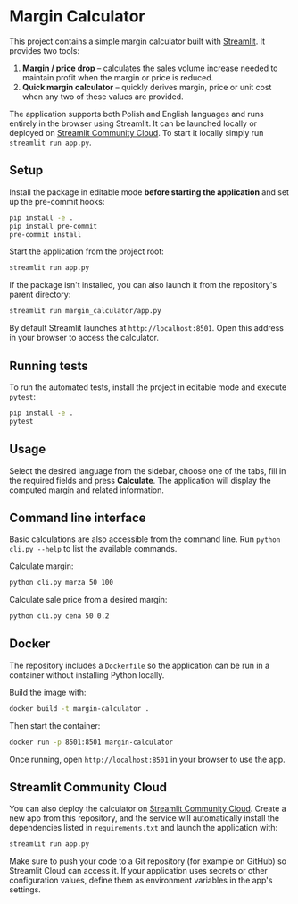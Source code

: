 # Margin Calculator

This project contains a simple margin calculator built with [Streamlit](https://streamlit.io/). It provides two tools:

1. **Margin / price drop** – calculates the sales volume increase needed to maintain profit when the margin or price is reduced.
2. **Quick margin calculator** – quickly derives margin, price or unit cost when any two of these values are provided.

The application supports both Polish and English languages and runs entirely in the browser using Streamlit. It can be launched locally or deployed on [Streamlit Community Cloud](https://streamlit.io/cloud). To start it locally simply run `streamlit run app.py`.

## Setup

Install the package in editable mode **before starting the application** and set up the pre-commit hooks:

```bash
pip install -e .
pip install pre-commit
pre-commit install
```

Start the application from the project root:

```bash
streamlit run app.py
```

If the package isn't installed, you can also launch it from the repository's parent directory:

```bash
streamlit run margin_calculator/app.py
```

By default Streamlit launches at `http://localhost:8501`. Open this address in your browser to access the calculator.

## Running tests

To run the automated tests, install the project in editable mode and execute `pytest`:

```bash
pip install -e .
pytest
```

## Usage

Select the desired language from the sidebar, choose one of the tabs, fill in the required fields and press **Calculate**. The application will display the computed margin and related information.


## Command line interface

Basic calculations are also accessible from the command line. Run `python cli.py --help` to list the available commands.

Calculate margin:

```bash
python cli.py marza 50 100
```

Calculate sale price from a desired margin:

```bash
python cli.py cena 50 0.2
```

## Docker

The repository includes a `Dockerfile` so the application can be run in a
container without installing Python locally.

Build the image with:

```bash
docker build -t margin-calculator .
```

Then start the container:

```bash
docker run -p 8501:8501 margin-calculator
```

Once running, open `http://localhost:8501` in your browser to use the app.


## Streamlit Community Cloud

You can also deploy the calculator on [Streamlit Community Cloud](https://streamlit.io/cloud). Create a new app from this repository, and the service will automatically install the dependencies listed in `requirements.txt` and launch the application with:

```bash
streamlit run app.py
```

Make sure to push your code to a Git repository (for example on GitHub) so Streamlit Cloud can access it. If your application uses secrets or other configuration values, define them as environment variables in the app's settings.

